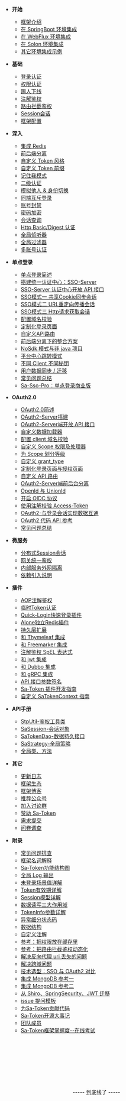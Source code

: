 <!-- 这是目录树文件 -->

- **开始**
	- [框架介绍](/)
	- [在 SpringBoot 环境集成](/start/example) 	
	- [在 WebFlux 环境集成](/start/webflux-example) 	
	- [在 Solon 环境集成](/start/solon-example) 	
	- [其它环境集成示例](/start/download)


- **基础**
	- [登录认证](/use/login-auth) 
	- [权限认证](/use/jur-auth) 
	- [踢人下线](/use/kick) 
	- [注解鉴权](/use/at-check) 
	- [路由拦截鉴权](/use/route-check) 
	- [Session会话](/use/session) 
	- [框架配置](/use/config) 

- **深入**
	- [集成 Redis](/up/integ-redis)
	- [前后端分离](/up/not-cookie) 
	- [自定义 Token 风格](/up/token-style) 
	- [自定义 Token 前缀](/up/token-prefix) 
	- [记住我模式](/up/remember-me)
	- [二级认证](/up/safe-auth) 
	- [模拟他人 & 身份切换](/up/mock-person) 
	- [同端互斥登录](/up/mutex-login) 
	- [账号封禁](/up/disable) 
	- [密码加密](/up/password-secure) 
	- [会话查询](/up/search-session) 
	- [Http Basic/Digest 认证](/up/basic-auth) 
	- [全局侦听器](/up/global-listener) 
	- [全局过滤器](/up/global-filter) 
	- [多账号认证](/up/many-account) 

- **单点登录**
	- [单点登录简述](/sso/readme)
	- [搭建统一认证中心：SSO-Server](/sso/sso-server)
	- [SSO-Server 认证中心开放 API 接口](/sso/sso-apidoc)
	- [SSO模式一 共享Cookie同步会话](/sso/sso-type1)
	- [SSO模式二 URL重定向传播会话](/sso/sso-type2)
	- [SSO模式三 Http请求获取会话](/sso/sso-type3)
	- [配置域名校验](/sso/sso-check-domain)
	- [定制化登录页面](/sso/sso-custom-login)
	- [自定义API路由](/sso/sso-custom-api)
	- [前后端分离下的整合方案](/sso/sso-h5)
	- [NoSdk 模式与非 java 项目](/sso/sso-nosdk)
	- [平台中心跳转模式](/sso/sso-home-jump)
	- [不同 Client 不同秘钥](/sso/sso-diff-key)
	- [用户数据同步 / 迁移](/sso/user-data-sync)
	- [常见问题总结](/sso/sso-questions)
	- [Sa-Sso-Pro：单点登录商业版](/sso/sso-pro)

- **OAuth2.0**
	- [OAuth2.0简述](/oauth2/readme)
	- [OAuth2-Server搭建](/oauth2/oauth2-server)
	- [OAuth2-Server端开放 API 接口](/oauth2/oauth2-apidoc)
	- [自定义数据加载器](/oauth2/oauth2-data-loader)
	- [配置 client 域名校验 ](/oauth2/oauth2-check-domain)
	- [自定义 Scope 权限及处理器](/oauth2/oauth2-custom-scope)
	- [为 Scope 划分等级](/oauth2/oauth2-scope-level)
	- [自定义 grant_type](/oauth2/oauth2-custom-grant_type)
	- [定制化登录页面与授权页面](/oauth2/oauth2-custom-login)
	- [自定义 API 路由 ](/oauth2/oauth2-custom-api)
	- [OAuth2-Server端前后台分离](/oauth2/oauth2-h5)
	- [OpenId 与 UnionId](/oauth2/oauth2-openid)
	- [开启 OIDC 协议](/oauth2/oauth2-oidc)
	- [使用注解校验 Access-Token](/oauth2/oauth2-at-check)
	- [OAuth2-与登录会话实现数据互通](/oauth2/oauth2-interworking)
	- [OAuth2 代码 API 参考](/oauth2/oauth2-dev)
	- [常见问题总结](/oauth2/oauth2-questions)
	<!-- - [前后端分离模式整合方案](/oauth2/4) -->
	<!-- - [平台中心模式开发](/oauth2/5) -->
	<!-- - [jwt 风格 token](/oauth2/6) -->

- **微服务**
	- [分布式Session会话](/micro/dcs-session)
	- [网关统一鉴权](/micro/gateway-auth)
	- [内部服务外网隔离](/micro/same-token)
	- [依赖引入说明](/micro/import-intro)

- **插件**
	- [AOP注解鉴权](/plugin/aop-at)
	- [临时Token认证](/plugin/temp-token)
	- [Quick-Login快速登录插件](/plugin/quick-login)
	- [Alone独立Redis插件](/plugin/alone-redis)
	- [持久层扩展](/plugin/dao-extend)
	- [和 Thymeleaf 集成](/plugin/thymeleaf-extend)
	- [和 Freemarker 集成](/plugin/freemarker-extend)
	- [注解鉴权 SpEL 表达式](/plugin/spel-at)
	- [和 jwt 集成](/plugin/jwt-extend)
	- [和 Dubbo 集成](/plugin/dubbo-extend)
	- [和 gRPC 集成](/plugin/grpc-extend)
	- [API 接口参数签名](/plugin/api-sign)
	- [Sa-Token 插件开发指南](/fun/plugin-dev)
	- [自定义 SaTokenContext 指南](/fun/sa-token-context)

- **API手册**
	- [StpUtil-鉴权工具类](/api/stp-util)
	- [SaSession-会话对象](/api/sa-session)
	- [SaTokenDao-数据持久接口](/api/sa-token-dao)
	- [SaStrategy-全局策略](/api/sa-strategy)
	- [全局类、方法](/more/common-action) 


- **其它**
	- [更新日志](/more/update-log) 
	- [框架生态](/more/link) 
	- [框架博客](/more/blog) 
	- [推荐公众号](/more/tj-gzh) 
	- [加入讨论群](/more/join-group) 
	- [赞助 Sa-Token](/more/sa-token-donate)
	- [需求提交](/more/demand-commit) 
	- [问卷调查](/more/wenjuan) 

- **附录**
	- [常见问题排查](/more/common-questions)  
	- [框架名词解释](/more/noun-intro)  
	- [Sa-Token功能结构图](/fun/auth-flow)
	- [全局 Log 输出](/fun/log) 
	- [未登录场景值详解](/fun/not-login-scene)
	- [Token有效期详解](/fun/token-timeout)
	- [Session模型详解](/fun/session-model)
	- [数据读写三大作用域](/fun/three-scope)  
	- [TokenInfo参数详解](/fun/token-info)
	- [异常细分状态码](/fun/exception-code)
	- [数据结构](/fun/data-structure)
	- [自定义注解](/fun/custom-annotations)
	- [参考：把权限放在缓存里](/fun/jur-cache)
	- [参考：把路由拦截鉴权动态化](/fun/dynamic-router-check)
	- [解决反向代理 uri 丢失的问题](/fun/curr-domain)
	- [解决跨域问题](/fun/cors-filter)
	- [技术选型：SSO 与 OAuth2 对比](/fun/sso-vs-oauth2)
	- [集成 MongoDB 参考一](/up/integ-spring-mongod-1)
	- [集成 MongoDB 参考二](/up/integ-spring-mongod-2)
	<!-- - [框架源码所有技术栈](/fun/tech-stack) -->
	- [从 Shiro、SpringSecurity、JWT 迁移](/fun/auth-framework-function-test)
	- [issue 提问模板](/fun/issue-template)
	- [为Sa-Token贡献代码](/fun/git-pr)
	- [Sa-Token开源大事记](/fun/timeline)
	<!-- - [参考资料](/fun/refer-info) -->
	- [团队成员](/fun/team)
	- [Sa-Token框架掌握度--在线考试](/fun/sa-token-test)
	


<br/><br/><br/><br/><br/><br/><br/>
<p style="text-align: center;">----- 到底线了 -----</p>